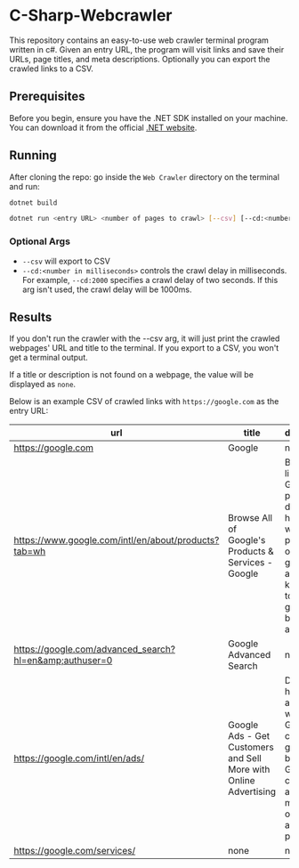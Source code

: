 # C-Sharp-Webcrawler

This repository contains an easy-to-use web crawler terminal program written in c#. Given an entry URL, the program will visit links and save their URLs, page titles, and meta descriptions. Optionally you can export the crawled links to a CSV. 

## Prerequisites

Before you begin, ensure you have the .NET SDK installed on your machine.
You can download it from the official [.NET website](https://dotnet.microsoft.com/download).

## Running
After cloning the repo:
go inside the `Web Crawler` directory on the terminal and run:
```bash
dotnet build

dotnet run <entry URL> <number of pages to crawl> [--csv] [--cd:<number in milliseconds>]
```
### Optional Args
- `--csv` will export to CSV
- `--cd:<number in milliseconds>` controls the crawl delay in milliseconds. For example, `--cd:2000` specifies a crawl delay of two seconds. If this arg isn't used, the crawl delay will be 1000ms.

## Results
If you don't run the crawler with the --csv arg, it will just print the crawled webpages' URL and title to the terminal. If you export to a CSV, you won't get a terminal output.

If a title or description is not found on a webpage, the value will be displayed as `none`.

Below is an example CSV of crawled links with `https://google.com` as the entry URL:

|url                                                    |title                                                           |description                                                                                                                                    |
|-------------------------------------------------------|----------------------------------------------------------------|-----------------------------------------------------------------------------------------------------------------------------------------------|
|https://google.com                                     |Google                                                          |none                                                                                                                                           |
|https://www.google.com/intl/en/about/products?tab=wh   |Browse All of Google&#39;s Products &amp; Services - Google     |Browse a list of Google products designed to help you work and play, stay organized, get answers, keep in touch, grow your business, and more. |
|https://google.com/advanced_search?hl=en&amp;authuser=0|Google Advanced Search                                          |none                                                                                                                                           |
|https://google.com/intl/en/ads/                        |Google Ads - Get Customers and Sell More with Online Advertising|Discover how online advertising with Google Ads can help grow your business. Get customers and sell more with our digital advertising platform.|
|https://google.com/services/                           |none                                                            |none                                                                                                                                           |

